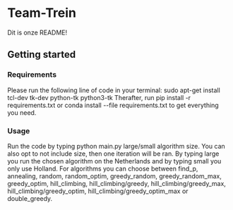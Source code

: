 # Team-Trein

Dit is onze README!

## Getting started
### Requirements
Please run the following line of code in your terminal:
sudo apt-get install tcl-dev tk-dev python-tk python3-tk
Therafter, run 
pip install -r requirements.txt 
or
conda install --file requirements.txt
to get everything you need.

### Usage
Run the code by typing python main.py large/small algorithm size. You can also opt to not include size, then one iteration will be ran.
By typing large you run the chosen algorithm on the Netherlands and by typing small you only use Holland. For algorithms you can choose
between find_p, annealing, random, random_optim, greedy_random, greedy_random_max, greedy_optim, hill_climbing, hill_climbing/greedy,
hill_climbing/greedy_max, hill_climbing/greedy_optim, hill_climbing/greedy_optim_max or double_greedy.